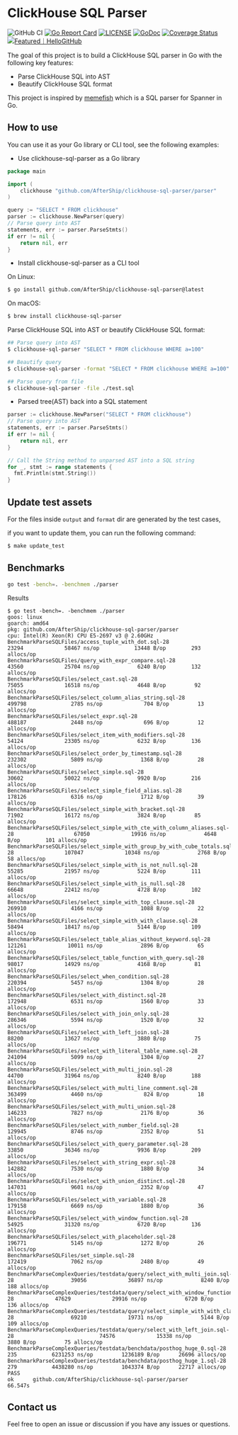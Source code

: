 # ClickHouse SQL Parser 
![GitHub CI](https://github.com/AfterShip/clickhouse-sql-parser/actions/workflows/ci.yaml/badge.svg) [![Go Report Card](https://goreportcard.com/badge/github.com/AfterShip/clickhouse-sql-parser)](https://goreportcard.com/report/github.com/AfterShip/clickhouse-sql-parser) [![LICENSE](https://img.shields.io/github/license/AfterShip/clickhouse-sql-parser.svg)](https://github.com/AfterShip/clickhouse-sql-parser/blob/master/LICENSE) [![GoDoc](https://img.shields.io/badge/Godoc-reference-blue.svg)](https://godoc.org/github.com/AfterShip/clickhouse-sql-parser) [![Coverage Status](https://coveralls.io/repos/github/AfterShip/clickhouse-sql-parser/badge.svg?branch=master)](https://coveralls.io/github/AfterShip/clickhouse-sql-parser?branch=master) <a href="https://hellogithub.com/repository/23597949cafa410bba6039ddb8867543" target="_blank"><img src="https://api.hellogithub.com/v1/widgets/recommend.svg?rid=23597949cafa410bba6039ddb8867543&claim_uid=kyCYu1VAKgwD8rE&theme=small" alt="Featured｜HelloGitHub" /></a>

The goal of this project is to build a ClickHouse SQL parser in Go with the following key features:

- Parse ClickHouse SQL into AST
- Beautify ClickHouse SQL format

This project is inspired by [memefish](https://github.com/cloudspannerecosystem/memefish) which is a SQL parser for Spanner in Go.
## How to use

You can use it as your Go library or CLI tool, see the following examples:

- Use clickhouse-sql-parser as a Go library

```Go
package main

import (
    clickhouse "github.com/AfterShip/clickhouse-sql-parser/parser"
)

query := "SELECT * FROM clickhouse"
parser := clickhouse.NewParser(query)
// Parse query into AST
statements, err := parser.ParseStmts()
if err != nil {
    return nil, err
}
```

- Install clickhouse-sql-parser as a CLI tool


On Linux:

```bash
$ go install github.com/AfterShip/clickhouse-sql-parser@latest
```

On macOS:

```bash
$ brew install clickhouse-sql-parser
```

Parse ClickHouse SQL into AST or beautify ClickHouse SQL format:

```bash
## Parse query into AST
$ clickhouse-sql-parser "SELECT * FROM clickhouse WHERE a=100"

## Beautify query
$ clickhouse-sql-parser -format "SELECT * FROM clickhouse WHERE a=100"

## Parse query from file
$ clickhouse-sql-parser -file ./test.sql
```

- Parsed tree(AST) back into a SQL statement

```Go
parser := clickhouse.NewParser("SELECT * FROM clickhouse")
// Parse query into AST
statements, err := parser.ParseStmts()
if err != nil {
    return nil, err
}

// Call the String method to unparsed AST into a SQL string
for _, stmt := range statements {
  fmt.Println(stmt.String())
}
```
## Update test assets

For the files inside `output` and `format` dir are generated by the test cases,

if you want to update them, you can run the following command:

```bash
$ make update_test
```

## Benchmarks

```sh
go test -bench=. -benchmem ./parser
```

Results

```
$ go test -bench=. -benchmem ./parser
goos: linux
goarch: amd64
pkg: github.com/AfterShip/clickhouse-sql-parser/parser
cpu: Intel(R) Xeon(R) CPU E5-2697 v3 @ 2.60GHz
BenchmarkParseSQLFiles/access_tuple_with_dot.sql-28                23294             58467 ns/op           13448 B/op        293 allocs/op
BenchmarkParseSQLFiles/query_with_expr_compare.sql-28              43560             25704 ns/op            6240 B/op        132 allocs/op
BenchmarkParseSQLFiles/select_cast.sql-28                          75055             16518 ns/op            4648 B/op         92 allocs/op
BenchmarkParseSQLFiles/select_column_alias_string.sql-28          499798              2785 ns/op             704 B/op         13 allocs/op
BenchmarkParseSQLFiles/select_expr.sql-28                         488187              2448 ns/op             696 B/op         12 allocs/op
BenchmarkParseSQLFiles/select_item_with_modifiers.sql-28           54124             23305 ns/op            6232 B/op        136 allocs/op
BenchmarkParseSQLFiles/select_order_by_timestamp.sql-28           232302              5809 ns/op            1368 B/op         28 allocs/op
BenchmarkParseSQLFiles/select_simple.sql-28                        30602             50022 ns/op            9920 B/op        216 allocs/op
BenchmarkParseSQLFiles/select_simple_field_alias.sql-28           178126              6316 ns/op            1712 B/op         39 allocs/op
BenchmarkParseSQLFiles/select_simple_with_bracket.sql-28           71902             16172 ns/op            3824 B/op         85 allocs/op
BenchmarkParseSQLFiles/select_simple_with_cte_with_column_aliases.sql-28                   67050             19916 ns/op            4648 B/op        101 allocs/op
BenchmarkParseSQLFiles/select_simple_with_group_by_with_cube_totals.sql-28                107047             10348 ns/op            2768 B/op         58 allocs/op
BenchmarkParseSQLFiles/select_simple_with_is_not_null.sql-28                               55285             21957 ns/op            5224 B/op        111 allocs/op
BenchmarkParseSQLFiles/select_simple_with_is_null.sql-28                                   66648             22412 ns/op            4728 B/op        102 allocs/op
BenchmarkParseSQLFiles/select_simple_with_top_clause.sql-28                               269910              4166 ns/op            1088 B/op         22 allocs/op
BenchmarkParseSQLFiles/select_simple_with_with_clause.sql-28                               58494             18417 ns/op            5144 B/op        109 allocs/op
BenchmarkParseSQLFiles/select_table_alias_without_keyword.sql-28                          121261             10011 ns/op            2896 B/op         65 allocs/op
BenchmarkParseSQLFiles/select_table_function_with_query.sql-28                             98017             14929 ns/op            4168 B/op         81 allocs/op
BenchmarkParseSQLFiles/select_when_condition.sql-28                                       220394              5457 ns/op            1304 B/op         28 allocs/op
BenchmarkParseSQLFiles/select_with_distinct.sql-28                                        172948              6531 ns/op            1560 B/op         33 allocs/op
BenchmarkParseSQLFiles/select_with_join_only.sql-28                                       286346              5594 ns/op            1520 B/op         32 allocs/op
BenchmarkParseSQLFiles/select_with_left_join.sql-28                                        88200             13627 ns/op            3880 B/op         75 allocs/op
BenchmarkParseSQLFiles/select_with_literal_table_name.sql-28                              241094              5099 ns/op            1304 B/op         27 allocs/op
BenchmarkParseSQLFiles/select_with_multi_join.sql-28                                       44700             31964 ns/op            8240 B/op        188 allocs/op
BenchmarkParseSQLFiles/select_with_multi_line_comment.sql-28                              363499              4460 ns/op             824 B/op         18 allocs/op
BenchmarkParseSQLFiles/select_with_multi_union.sql-28                                     146233              7827 ns/op            2176 B/op         36 allocs/op
BenchmarkParseSQLFiles/select_with_number_field.sql-28                                    129945              8746 ns/op            2352 B/op         51 allocs/op
BenchmarkParseSQLFiles/select_with_query_parameter.sql-28                                  33850             36346 ns/op            9936 B/op        209 allocs/op
BenchmarkParseSQLFiles/select_with_string_expr.sql-28                                     142882              7530 ns/op            1880 B/op         34 allocs/op
BenchmarkParseSQLFiles/select_with_union_distinct.sql-28                                  147031              9601 ns/op            2352 B/op         47 allocs/op
BenchmarkParseSQLFiles/select_with_variable.sql-28                                        179158              6669 ns/op            1880 B/op         36 allocs/op
BenchmarkParseSQLFiles/select_with_window_function.sql-28                                  54925             31320 ns/op            6720 B/op        136 allocs/op
BenchmarkParseSQLFiles/select_with_placeholder.sql-28                                    196771              5145 ns/op            1272 B/op         26 allocs/op
BenchmarkParseSQLFiles/set_simple.sql-28                                                  172419              7062 ns/op            2480 B/op         49 allocs/op
BenchmarkParseComplexQueries/testdata/query/select_with_multi_join.sql-28                  39056             36897 ns/op            8240 B/op        188 allocs/op
BenchmarkParseComplexQueries/testdata/query/select_with_window_function.sql-28             47629             29916 ns/op            6720 B/op        136 allocs/op
BenchmarkParseComplexQueries/testdata/query/select_simple_with_with_clause.sql-28                  69210             19731 ns/op            5144 B/op        109 allocs/op
BenchmarkParseComplexQueries/testdata/query/select_with_left_join.sql-28                           74576             15338 ns/op            3880 B/op         75 allocs/op
BenchmarkParseComplexQueries/testdata/benchdata/posthog_huge_0.sql-28                                235           6231253 ns/op         1236189 B/op      26696 allocs/op
BenchmarkParseComplexQueries/testdata/benchdata/posthog_huge_1.sql-28                                279           4438280 ns/op         1043374 B/op      22717 allocs/op
PASS
ok      github.com/AfterShip/clickhouse-sql-parser/parser       66.547s
```

## Contact us

Feel free to open an issue or discussion if you have any issues or questions.
